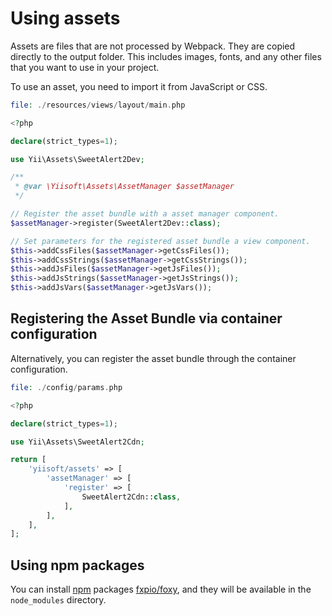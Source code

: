 # Using assets

Assets are files that are not processed by Webpack. They are copied directly to the output folder. This includes images, fonts, and any other files that you want to use in your project.

To use an asset, you need to import it from JavaScript or CSS.

```php
file: ./resources/views/layout/main.php

<?php

declare(strict_types=1);

use Yii\Assets\SweetAlert2Dev;

/**
 * @var \Yiisoft\Assets\AssetManager $assetManager
 */

// Register the asset bundle with a asset manager component.
$assetManager->register(SweetAlert2Dev::class);

// Set parameters for the registered asset bundle a view component.
$this->addCssFiles($assetManager->getCssFiles());
$this->addCssStrings($assetManager->getCssStrings());
$this->addJsFiles($assetManager->getJsFiles());
$this->addJsStrings($assetManager->getJsStrings());
$this->addJsVars($assetManager->getJsVars());
```

## Registering the Asset Bundle via container configuration

Alternatively, you can register the asset bundle through the container configuration.

```php
file: ./config/params.php

<?php

declare(strict_types=1);

use Yii\Assets\SweetAlert2Cdn;

return [
    'yiisoft/assets' => [
        'assetManager' => [
            'register' => [
                SweetAlert2Cdn::class,
            ],
        ],
    ],
];
```

## Using npm packages

You can install [npm](https://www.npmjs.com/) packages [fxpio/foxy](https://github.com/fxpio/foxy),
and they will be available in the `node_modules` directory.
